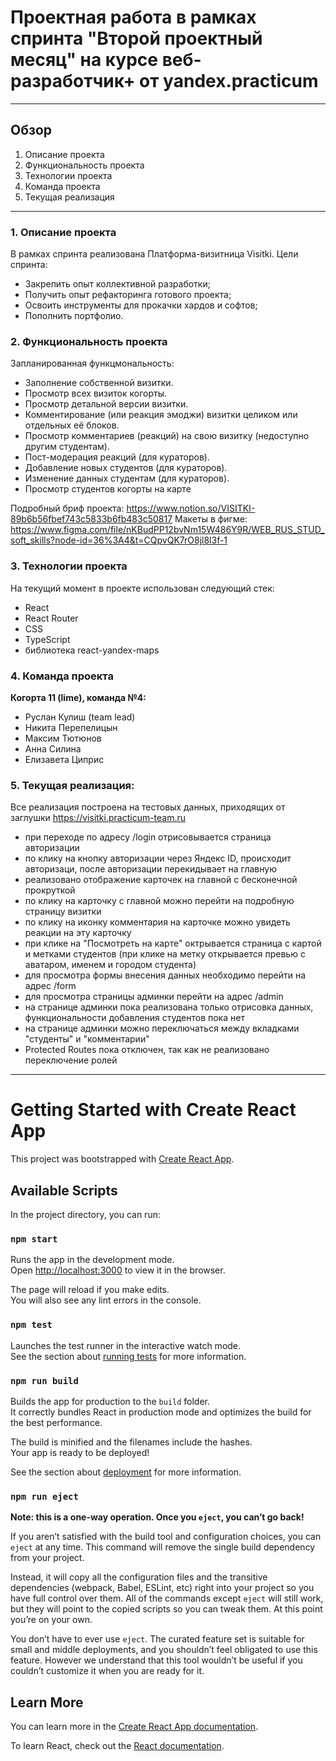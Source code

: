 
# Проектная работа в рамках спринта "Второй проектный месяц" на курсе веб-разработчик+ от yandex.practicum
____

## Обзор
 1. Описание проекта
 2. Функциональность проекта
 3. Технологии проекта
 4. Команда проекта
 5. Текущая реализация
____

### 1. Описание проекта
В рамках спринта реализована Платформа-визитница Visitki. 
Цели спринта:
- Закрепить опыт коллективной разработки;
- Получить опыт рефакторинга готового проекта;
- Освоить инструменты для прокачки хардов и софтов;
- Пополнить портфолио.
### 2. Функциональность проекта
Запланированная функцмональность:
- Заполнение собственной визитки.
- Просмотр всех визиток когорты.
- Просмотр детальной версии визитки.
- Комментирование (или реакция эмоджи) визитки целиком или отдельных её блоков.
- Просмотр комментариев (реакций) на свою визитку (недоступно другим студентам).
- Пост-модерация реакций (для кураторов).
- Добавление новых студентов (для кураторов).
- Изменение данных студентам (для кураторов).
- Просмотр студентов когорты на карте

Подробный бриф проекта: https://www.notion.so/VISITKI-89b6b56fbef743c5833b6fb483c50817
Макеты в фигме: https://www.figma.com/file/nKBudPP12bvNm15W486Y9R/WEB_RUS_STUD_soft_skills?node-id=36%3A4&t=CQpvQK7rO8jl8l3f-1


### 3. Технологии проекта
На текущий момент в проекте использован следующий стек:
- React
- React Router
- CSS
- TypeScript
- библиотека react-yandex-maps

### 4. Команда проекта
**Когорта 11 (lime), команда №4:**
- Руслан Кулиш (team lead)
- Никита Перепелицын
- Максим Тютюнов
- Анна Силина
- Елизавета Циприс

### 5. Текущая реализация:
Все реализация построена на тестовых данных, приходящих от заглушки https://visitki.practicum-team.ru

- при переходе по адресу /login отрисовывается страница авторизации
- по клику на кнопку авторизации через Яндекс ID, происходит авторизаци, после авторизации перекидывает на 
  главную
- реализовано отображение карточек на главной с бесконечной прокруткой
- по клику на карточку с главной можно перейти на подробную страницу визитки
- по клику на иконку комментария на карточке можно увидеть реакции на эту карточку 
- при клике на "Посмотреть на карте" октрывается страница с картой и метками студентов (при клике на метку
    открывается превью с аватаром, именем и городом студента)
- для просмотра формы внесения данных необходимо перейти на адрес /form
- для просмотра страницы админки перейти на адрес /admin
- на странице админки пока реализована только отрисовка данных, функциональности добавления студентов пока нет
- на странице админки можно переключаться между вкладками "студенты" и "комментарии"
- Protected Routes пока отключен, так как не реализовано переключение ролей 


________________________________________________________________



# Getting Started with Create React App

This project was bootstrapped with [Create React App](https://github.com/facebook/create-react-app).

## Available Scripts

In the project directory, you can run:

### `npm start`

Runs the app in the development mode.\
Open [http://localhost:3000](http://localhost:3000) to view it in the browser.

The page will reload if you make edits.\
You will also see any lint errors in the console.

### `npm test`

Launches the test runner in the interactive watch mode.\
See the section about [running tests](https://facebook.github.io/create-react-app/docs/running-tests) for more information.

### `npm run build`

Builds the app for production to the `build` folder.\
It correctly bundles React in production mode and optimizes the build for the best performance.

The build is minified and the filenames include the hashes.\
Your app is ready to be deployed!

See the section about [deployment](https://facebook.github.io/create-react-app/docs/deployment) for more information.

### `npm run eject`

**Note: this is a one-way operation. Once you `eject`, you can’t go back!**

If you aren’t satisfied with the build tool and configuration choices, you can `eject` at any time. This command will remove the single build dependency from your project.

Instead, it will copy all the configuration files and the transitive dependencies (webpack, Babel, ESLint, etc) right into your project so you have full control over them. All of the commands except `eject` will still work, but they will point to the copied scripts so you can tweak them. At this point you’re on your own.

You don’t have to ever use `eject`. The curated feature set is suitable for small and middle deployments, and you shouldn’t feel obligated to use this feature. However we understand that this tool wouldn’t be useful if you couldn’t customize it when you are ready for it.

## Learn More

You can learn more in the [Create React App documentation](https://facebook.github.io/create-react-app/docs/getting-started).

To learn React, check out the [React documentation](https://reactjs.org/).
